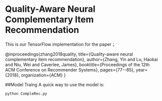 # Quality-Aware Neural Complementary Item Recommendation
This is our TensorFlow implementation for the paper；

@inproceedings{zhang2018quality,
title={Quality-aware neural complementary item recommendation},
author={Zhang, Yin and Lu, Haokai and Niu, Wei and Caverlee, James},
booktitle={Proceedings of the 12th ACM Conference on Recommender Systems},
pages={77--85},
year={2018},
organization={ACM}
}


##Model Traing
A quick way to use the model is:
``` 
python CompleRec.py
```


